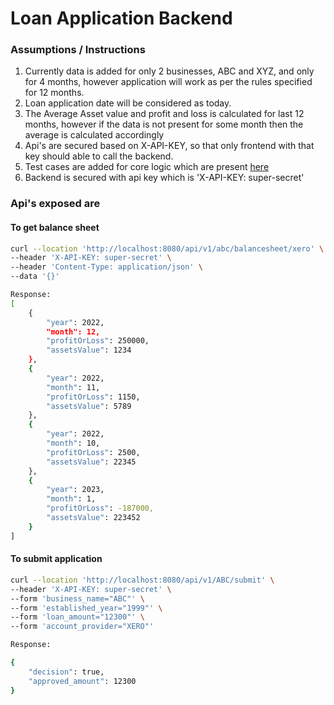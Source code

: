 # Loan Application Backend


### Assumptions / Instructions
1) Currently data is added for only 2 businesses, ABC and XYZ, and only for 4 months, however application will work as per the rules specified for 12 months.
2) Loan application date will be considered as today.
3) The Average Asset value and profit and loss is calculated for last 12 months, however if the data is not present for some month then the average is calculated accordingly
3) Api's are secured based on X-API-KEY, so that only frontend with that key should able to call the backend.
4) Test cases are added for core logic which are present [here](https://github.com/girishg4t/loan-application-system/blob/main/pkg/rules/rule_test.go) 
5) Backend is secured with api key which is 'X-API-KEY: super-secret'


### Api's exposed are
#### To get balance sheet
```sh
curl --location 'http://localhost:8080/api/v1/abc/balancesheet/xero' \
--header 'X-API-KEY: super-secret' \
--header 'Content-Type: application/json' \
--data '{}'

Response:
[
    {
        "year": 2022,
        "month": 12,
        "profitOrLoss": 250000,
        "assetsValue": 1234
    },
    {
        "year": 2022,
        "month": 11,
        "profitOrLoss": 1150,
        "assetsValue": 5789
    },
    {
        "year": 2022,
        "month": 10,
        "profitOrLoss": 2500,
        "assetsValue": 22345
    },
    {
        "year": 2023,
        "month": 1,
        "profitOrLoss": -187000,
        "assetsValue": 223452
    }
]

```

#### To submit application
```sh
curl --location 'http://localhost:8080/api/v1/ABC/submit' \
--header 'X-API-KEY: super-secret' \
--form 'business_name="ABC"' \
--form 'established_year="1999"' \
--form 'loan_amount="12300"' \
--form 'account_provider="XERO"'

Response:

{
    "decision": true,
    "approved_amount": 12300
}

```